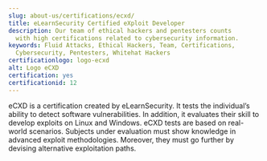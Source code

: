 ```yaml
---
slug: about-us/certifications/ecxd/
title: eLearnSecurity Certified eXploit Developer
description: Our team of ethical hackers and pentesters counts
  with high certifications related to cybersecurity information.
keywords: Fluid Attacks, Ethical Hackers, Team, Certifications,
  Cybersecurity, Pentesters, Whitehat Hackers
certificationlogo: logo-ecxd
alt: Logo eCXD
certification: yes
certificationid: 12
---
```


eCXD is a certification created by eLearnSecurity. It tests the
individual’s ability to detect software vulnerabilities. In addition, it
evaluates their skill to develop exploits on Linux and Windows. eCXD
tests are based on real-world scenarios. Subjects under evaluation must
show knowledge in advanced exploit methodologies. Moreover, they must go
further by devising alternative exploitation paths.
